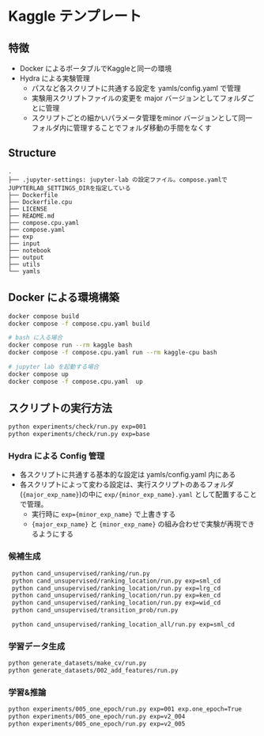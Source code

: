 # Kaggle テンプレート

## 特徴
- Docker によるポータブルでKaggleと同一の環境
- Hydra による実験管理
    - パスなど各スクリプトに共通する設定を yamls/config.yaml で管理
    - 実験用スクリプトファイルの変更を major バージョンとしてフォルダごとに管理
    - スクリプトごとの細かいパラメータ管理をminor バージョンとして同一フォルダ内に管理することでフォルダ移動の手間をなくす

## Structure
```text
.
├── .jupyter-settings: jupyter-lab の設定ファイル。compose.yamlでJUPYTERLAB_SETTINGS_DIRを指定している
├── Dockerfile
├── Dockerfile.cpu
├── LICENSE
├── README.md
├── compose.cpu.yaml
├── compose.yaml
├── exp
├── input
├── notebook
├── output
├── utils
└── yamls
```

## Docker による環境構築

```sh
docker compose build
docker compose -f compose.cpu.yaml build

# bash に入る場合
docker compose run --rm kaggle bash 
docker compose -f compose.cpu.yaml run --rm kaggle-cpu bash

# jupyter lab を起動する場合
docker compose up 
docker compose -f compose.cpu.yaml  up 
```

## スクリプトの実行方法

```sh
python experiments/check/run.py exp=001
python experiments/check/run.py exp=base
```

### Hydra による Config 管理
- 各スクリプトに共通する基本的な設定は yamls/config.yaml 内にある
- 各スクリプトによって変わる設定は、実行スクリプトのあるフォルダ(`{major_exp_name}`)の中に `exp/{minor_exp_name}.yaml` として配置することで管理。
    - 実行時に `exp={minor_exp_name}` で上書きする
    - `{major_exp_name}` と `{minor_exp_name}` の組み合わせで実験が再現できるようにする


### 候補生成
```sh
 python cand_unsupervised/ranking/run.py
 python cand_unsupervised/ranking_location/run.py exp=sml_cd
 python cand_unsupervised/ranking_location/run.py exp=lrg_cd
 python cand_unsupervised/ranking_location/run.py exp=ken_cd
 python cand_unsupervised/ranking_location/run.py exp=wid_cd
 python cand_unsupervised/transition_prob/run.py

 python cand_unsupervised/ranking_location_all/run.py exp=sml_cd
```

### 学習データ生成
```sh
python generate_datasets/make_cv/run.py 
python generate_datasets/002_add_features/run.py 
```

### 学習&推論
```sh
python experiments/005_one_epoch/run.py exp=001 exp.one_epoch=True
python experiments/005_one_epoch/run.py exp=v2_004
python experiments/005_one_epoch/run.py exp=v2_005
```